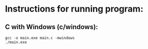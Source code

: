 # Instructions for running program:

## C with Windows (c/windows):
```
gcc -o main.exe main.c -mwindows
./main.exe
```
